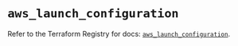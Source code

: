 # `aws_launch_configuration`

Refer to the Terraform Registry for docs: [`aws_launch_configuration`](https://registry.terraform.io/providers/hashicorp/aws/6.9.0/docs/resources/launch_configuration).
